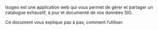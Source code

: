 Isogeo est une application web qui vous permet de gérer et partager un catalogue exhaustif, à jour et documenté de vos données SIG.

Ce document vous explique pas à pas, comment l’utiliser.

